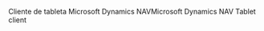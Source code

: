 <span data-ttu-id="85c5a-101">Cliente de tableta Microsoft Dynamics NAV</span><span class="sxs-lookup"><span data-stu-id="85c5a-101">Microsoft Dynamics NAV Tablet client</span></span>